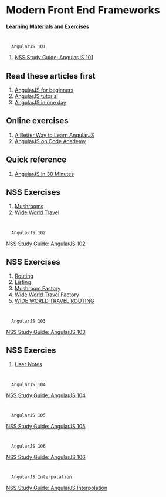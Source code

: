 # Modern Front End Frameworks
**Learning Materials and Exercises**

#
#
      AngularJS 101
   1. [NSS Study Guide: AngularJS 101](MF_ANGULAR_101.md)

   ## Read these articles first
   1. [AngularJS for beginners](http://medialoot.com/blog/angularjs-for-absolute-beginners/)
   2. [AngularJS tutorial](https://www.airpair.com/angularjs/posts/angularjs-tutorial)
   3. [AngularJS in one day](http://toddmotto.com/ultimate-guide-to-learning-angular-js-in-one-day/)

   ## Online exercises
   1. [A Better Way to Learn AngularJS](https://thinkster.io/a-better-way-to-learn-angularjs/)
   2. [AngularJS on Code Academy](https://www.codecademy.com/courses/javascript-advanced-en-2hJ3J/0/1)

   ## Quick reference
   1. [AngularJS in 30 Minutes](http://www.revillweb.com/tutorials/angularjs-in-30-minutes-angularjs-tutorial/)

   ## NSS Exercises
   1. [Mushrooms](MF_MUSHROOMS.md)
   1. [Wide World Travel](MF_WIDE_WORLD_TRAVEL.md)

#
#
      AngularJS 102
   [NSS Study Guide: AngularJS 102](MF_ANGULAR_102.md)

   ## NSS Exercises
   1. [Routing](MF_ROUTE_ROUTING.md)
   1. [Listing](MF_ROUTE_LISTING.md)
   1. [Mushroom Factory](MF_MUSHROOM_FACTORY.md)
   1. [Wide World Travel Factory](MF_WIDE_WORLD_TRAVEL_FACTORY.md)
   1. [WIDE WORLD TRAVEL ROUTING](MF_WIDE_WORLD_TRAVEL_ROUTING.md)

#
#
      AngularJS 103
   [NSS Study Guide: AngularJS 103](MF_ANGULAR_103.md)

   ## NSS Exercies
   1. [User Notes](../exercises/MF_USER_NOTES.md)

#
#
      AngularJS 104
   [NSS Study Guide: AngularJS 104](MF_ANGULAR_104.md)
#
#
      AngularJS 105
   [NSS Study Guide: AngularJS 105](MF_ANGULAR_105.md)

#
#
      AngularJS 106
   [NSS Study Guide: AngularJS 106](MF_ANGULAR_106.md)

#
#
      AngularJS Interpolation
[NSS Study Guide: AngularJS Interpolation](MF_ANGULAR_INTERPOLATION.md)